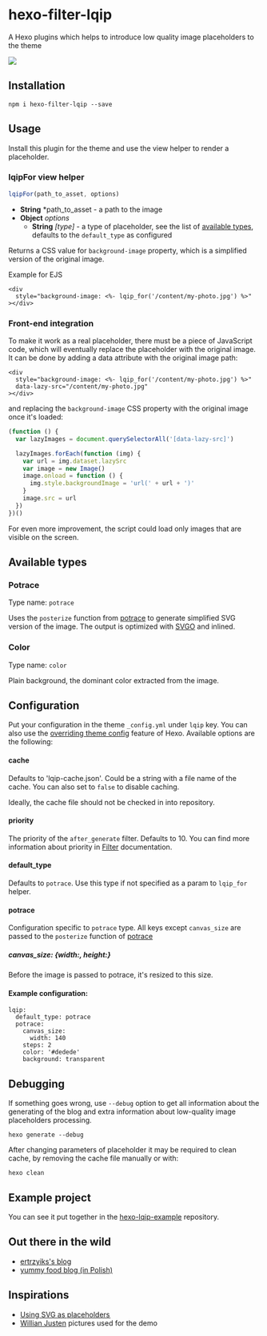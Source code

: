 # hexo-filter-lqip
A Hexo plugins which helps to introduce low quality image placeholders to the theme

![](https://github.com/ertrzyiks/hexo-filter-lqip/raw/master/preview.gif)

## Installation

```
npm i hexo-filter-lqip --save
```

## Usage

Install this plugin for the theme and use the view helper to render a placeholder.


### lqipFor view helper

```js
lqipFor(path_to_asset, options)
```

 - **String** *path_to_asset - a path to the image
 - **Object** *options*
   - **String** *[type]* - a type of placeholder, see the list of [available types](#available-types), defaults to the `default_type` as configured

Returns a CSS value for `background-image` property, which is a simplified version of the original image.

Example for EJS

```ejs
<div
  style="background-image: <%- lqip_for('/content/my-photo.jpg') %>"
></div>
```

### Front-end integration

To make it work as a real placeholder, there must be a piece of JavaScript code, which will eventually replace the placeholder
with the original image. It can be done by adding a data attribute with the original image path:

```ejs
<div
  style="background-image: <%- lqip_for('/content/my-photo.jpg') %>"
  data-lazy-src="/content/my-photo.jpg"
></div>
```

and replacing the `background-image` CSS property with the original image once it's loaded:

```js
(function () {
  var lazyImages = document.querySelectorAll('[data-lazy-src]')

  lazyImages.forEach(function (img) {
    var url = img.dataset.lazySrc
    var image = new Image()
    image.onload = function () {
      img.style.backgroundImage = 'url(' + url + ')'
    }
    image.src = url
  })
})()
```

For even more improvement, the script could load only images that are visible on the screen.

## Available types

### Potrace

Type name: `potrace`

Uses the `posterize` function from [potrace][node-potrace] to generate simplified SVG version of the image. The output
is optimized with [SVGO][svgo] and inlined.

### Color

Type name: `color`

Plain background, the dominant color extracted from the image.

## Configuration

Put your configuration in the theme `_config.yml` under `lqip` key.
You can also use the [overriding theme config][1]
feature of Hexo. Available options are the following:

#### cache

Defaults to 'lqip-cache.json'. Could be a string with a file name of the cache.
You can also set to `false` to disable caching.

Ideally, the cache file should not be checked in into repository.

#### priority

The priority of the `after_generate` filter. Defaults to 10.
You can find more information about priority in [Filter](https://hexo.io/api/filter.html) documentation.

#### default_type

Defaults to `potrace`. Use this type if not specified as a param to `lqip_for` helper.

#### potrace

Configuration specific to `potrace` type. All keys except `canvas_size` are passed to the `posterize` function of [potrace][node-potrace]

##### canvas_size: {width:, height:}
Before the image is passed to potrace, it's resized to this size.

#### Example configuration:

```
lqip:
  default_type: potrace
  potrace:
    canvas_size:
      width: 140
    steps: 2
    color: '#dedede'
    background: transparent
```

## Debugging

If something goes wrong, use `--debug` option to get all information about the generating of the blog and extra
information about low-quality image placeholders processing.

```
hexo generate --debug
```

After changing parameters of placeholder it may be required to clean cache, by removing the cache file manually or with:
```
hexo clean
```

## Example project

You can see it put together in the [hexo-lqip-example][2] repository.

## Out there in the wild

- [ertrzyiks's blog](https://blog.ertrzyiks.me)
- [yummy food blog (in Polish)](https://ertrzyiks.github.io/yummy/)

## Inspirations

- [Using SVG as placeholders ](https://jmperezperez.com/svg-placeholders/)
- [Willian Justen](https://unsplash.com/@willianjusten) pictures used for the demo

[1]: https://hexo.io/docs/configuration.html#Overriding-Theme-Config
[2]: https://github.com/ertrzyiks/hexo-lqip-example
[node-potrace]: https://github.com/Iwasawafag/node-potrace
[svgo]: https://github.com/svg/svgo
